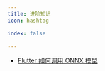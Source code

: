 ```yaml
---
title: 进阶知识
icon: hashtag

index: false

---
```


<!-- more -->

- [Flutter 如何调用 ONNX 模型](https://zhuanlan.zhihu.com/p/31671271801)